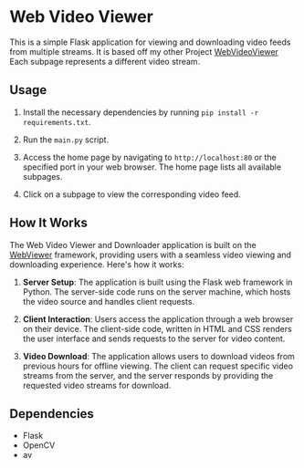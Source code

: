 # Web Video Viewer

This is a simple Flask application for viewing and downloading video feeds from multiple streams. It is based off my other Project [WebVideoViewer](https://github.com/TzurSoffer/webVideoViewer/) Each subpage represents a different video stream.

## Usage

1. Install the necessary dependencies by running `pip install -r requirements.txt`.

2. Run the `main.py` script.

3. Access the home page by navigating to `http://localhost:80` or the specified port in your web browser. The home page lists all available subpages.

4. Click on a subpage to view the corresponding video feed.

## How It Works

The Web Video Viewer and Downloader application is built on the [WebViewer](https://github.com/TzurSoffer/webVideoViewer/) framework, providing users with a seamless video viewing and downloading experience. Here's how it works:

1. **Server Setup**: The application is built using the Flask web framework in Python. The server-side code runs on the server machine, which hosts the video source and handles client requests.

2. **Client Interaction**: Users access the application through a web browser on their device. The client-side code, written in HTML and CSS renders the user interface and sends requests to the server for video content.

3. **Video Download**: The application allows users to download videos from previous hours for offline viewing. The client can request specific video streams from the server, and the server responds by providing the requested video streams for download.

## Dependencies

- Flask
- OpenCV
- av
